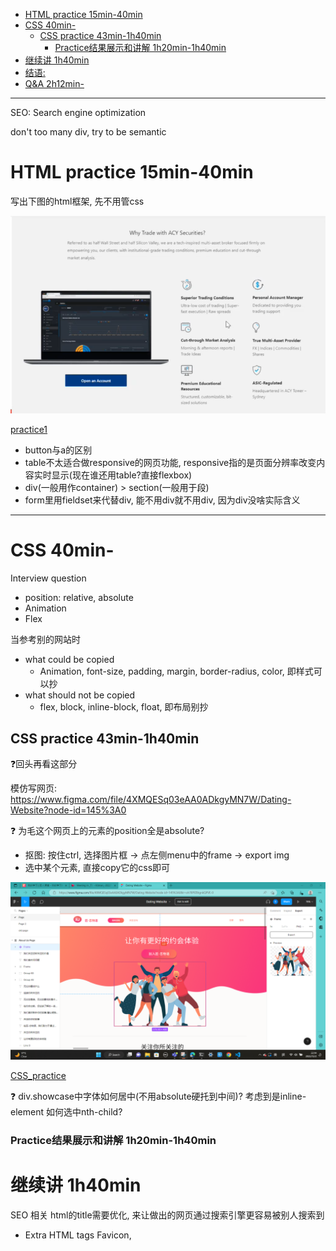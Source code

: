 - [HTML practice 15min-40min](#html-practice-15min-40min)
- [CSS 40min-](#css-40min-)
  - [CSS practice 43min-1h40min](#css-practice-43min-1h40min)
    - [Practice结果展示和讲解 1h20min-1h40min](#practice结果展示和讲解-1h20min-1h40min)
- [继续讲 1h40min](#继续讲-1h40min)
- [结语:](#结语)
- [Q\&A 2h12min-](#qa-2h12min-)


---

SEO: Search engine optimization

don't too many div, try to be semantic

# HTML practice 15min-40min

写出下图的html框架, 先不用管css

![](../Src_md/html_prac.png)

[practice1](./index.html)

+ button与a的区别
+ table不太适合做responsive的网页功能, responsive指的是页面分辨率改变内容实时显示(现在谁还用table?直接flexbox)
+ div(一般用作container) > section(一般用于段)
+ form里用fieldset来代替div, 能不用div就不用div, 因为div没啥实际含义

---

# CSS 40min-

Interview question
+ position: relative, absolute
+ Animation
+ Flex

当参考别的网站时
+ what could be copied
  + Animation, font-size, padding, margin, border-radius, color, 即样式可以抄
+ what should not be copied
  + flex, block, inline-block, float, 即布局别抄

## CSS practice 43min-1h40min
:question:回头再看这部分

模仿写网页:
https://www.figma.com/file/4XMQESq03eAA0ADkgyMN7W/Dating-Website?node-id=145%3A0

:question: 为毛这个网页上的元素的position全是absolute?

+ 抠图: 按住ctrl, 选择图片框 -> 点左侧menu中的frame -> export img
+ 选中某个元素, 直接copy它的css即可

![](../Src_md/pick_img.png)

[CSS_practice](./index2.html)

:question: div.showcase中<a>字体如何居中(不用absolute硬托到中间)? 考虑到<a>是inline-element
如何选中nth-child?

### Practice结果展示和讲解 1h20min-1h40min


# 继续讲 1h40min

SEO 相关
html的title需要优化, 来让做出的网页通过搜索引擎更容易被别人搜索到
+ Extra HTML tags
Favicon, <title>, <meta name="description/">, <meta charset="utf-8">

img compression
+ https://compressor.io/
+ sprite sheet
  + https://draeton.github.io/stitches/


快捷键(editor shortcut) 1h59min-


# 结语:
assignment (P1,P2,P3)最重要, start ASAP

homework可以之后再做

关于P1说明: P1 1月交
1. Copy design unless you are a designer
   + 去themeforest > personal website直接抄 design
   + option1: 找匠人以外的人
   + option2: 同学之间互相做
2. Will review next week
3. P1限定只用jquery(自学)+css+html
   + cant't use: React, vue (P2才用这些)


# Q&A 2h12min-

什么叫不能responsive

img与icon的区别


